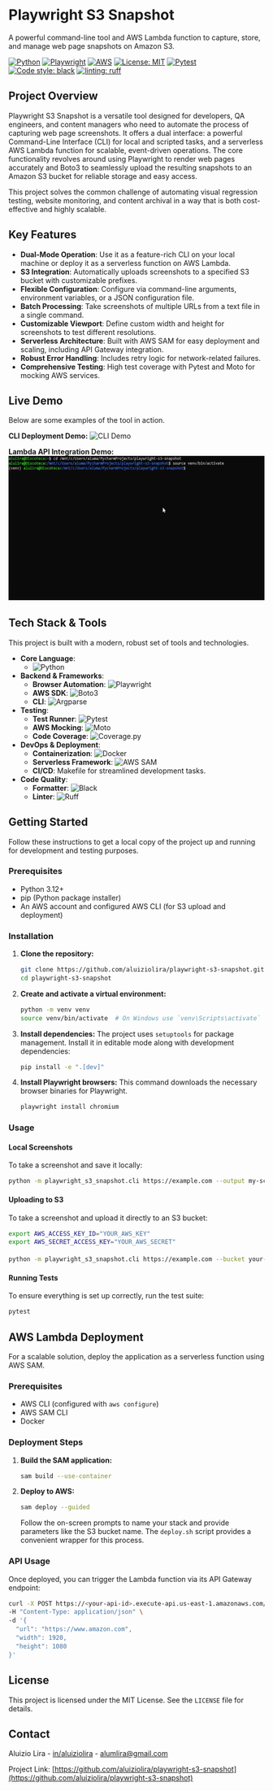 # Playwright S3 Snapshot

A powerful command-line tool and AWS Lambda function to capture, store, and manage web page snapshots on Amazon S3.

[![Python](https://img.shields.io/badge/Python-3.12-3776AB?logo=python&logoColor=white)](https://www.python.org/)
[![Playwright](https://img.shields.io/badge/Playwright-ready-2EAD33?logo=playwright)](https://playwright.dev/)
[![AWS](https://img.shields.io/badge/AWS-232F3E?logo=amazon-aws&logoColor=white)](https://aws.amazon.com/)
[![License: MIT](https://img.shields.io/badge/License-MIT-yellow.svg)](https://opensource.org/licenses/MIT)
[![Pytest](https://img.shields.io/badge/testing-pytest-0a9edc?logo=pytest)](https://pytest.org)
[![Code style: black](https://img.shields.io/badge/code%20style-black-000000.svg)](https://github.com/psf/black)
[![linting: ruff](https://img.shields.io/endpoint?url=https://raw.githubusercontent.com/astral-sh/ruff/main/assets/badge/v2.json)](https://github.com/astral-sh/ruff)


## Project Overview

Playwright S3 Snapshot is a versatile tool designed for developers, QA engineers, and content managers who need to automate the process of capturing web page screenshots. It offers a dual interface: a powerful Command-Line Interface (CLI) for local and scripted tasks, and a serverless AWS Lambda function for scalable, event-driven operations. The core functionality revolves around using Playwright to render web pages accurately and Boto3 to seamlessly upload the resulting snapshots to an Amazon S3 bucket for reliable storage and easy access.

This project solves the common challenge of automating visual regression testing, website monitoring, and content archival in a way that is both cost-effective and highly scalable.

## Key Features

-   **Dual-Mode Operation**: Use it as a feature-rich CLI on your local machine or deploy it as a serverless function on AWS Lambda.
-   **S3 Integration**: Automatically uploads screenshots to a specified S3 bucket with customizable prefixes.
-   **Flexible Configuration**: Configure via command-line arguments, environment variables, or a JSON configuration file.
-   **Batch Processing**: Take screenshots of multiple URLs from a text file in a single command.
-   **Customizable Viewport**: Define custom width and height for screenshots to test different resolutions.
-   **Serverless Architecture**: Built with AWS SAM for easy deployment and scaling, including API Gateway integration.
-   **Robust Error Handling**: Includes retry logic for network-related failures.
-   **Comprehensive Testing**: High test coverage with Pytest and Moto for mocking AWS services.

## Live Demo

Below are some examples of the tool in action.

**CLI Deployment Demo:**
![CLI Demo](docs/deploy-demo.gif)

**Lambda API Integration Demo:**
![Lambda API Demo](docs/lambda-api-demo.gif)

## Tech Stack & Tools

This project is built with a modern, robust set of tools and technologies.

-   **Core Language**:
    -   ![Python](https://img.shields.io/badge/Python-3.12-3776AB?logo=python&logoColor=white)
-   **Backend & Frameworks**:
    -   **Browser Automation**: ![Playwright](https://img.shields.io/badge/Playwright-2EAD33?logo=playwright)
    -   **AWS SDK**: ![Boto3](https://img.shields.io/badge/Boto3-FF9900?logo=boto3)
    -   **CLI**: ![Argparse](https://img.shields.io/badge/Argparse-3776AB?logo=python)
-   **Testing**:
    -   **Test Runner**: ![Pytest](https://img.shields.io/badge/Pytest-0A9EDC?logo=pytest)
    -   **AWS Mocking**: ![Moto](https://img.shields.io/badge/Moto-E8E8E8)
    -   **Code Coverage**: ![Coverage.py](https://img.shields.io/badge/Coverage-A4373D)
-   **DevOps & Deployment**:
    -   **Containerization**: ![Docker](https://img.shields.io/badge/Docker-2496ED?logo=docker&logoColor=white)
    -   **Serverless Framework**: ![AWS SAM](https://img.shields.io/badge/AWS_SAM-F29100?logo=amazon-aws)
    -   **CI/CD**: Makefile for streamlined development tasks.
-   **Code Quality**:
    -   **Formatter**: ![Black](https://img.shields.io/badge/Black-000000?logo=python)
    -   **Linter**: ![Ruff](https://img.shields.io/badge/Ruff-D3722A?logo=ruff)

## Getting Started

Follow these instructions to get a local copy of the project up and running for development and testing purposes.

### Prerequisites

-   Python 3.12+
-   pip (Python package installer)
-   An AWS account and configured AWS CLI (for S3 upload and deployment)

### Installation

1.  **Clone the repository:**
    ```sh
    git clone https://github.com/aluiziolira/playwright-s3-snapshot.git
    cd playwright-s3-snapshot
    ```

2.  **Create and activate a virtual environment:**
    ```sh
    python -m venv venv
    source venv/bin/activate  # On Windows use `venv\Scripts\activate`
    ```

3.  **Install dependencies:**
    The project uses `setuptools` for package management. Install it in editable mode along with development dependencies:
    ```sh
    pip install -e ".[dev]"
    ```

4.  **Install Playwright browsers:**
    This command downloads the necessary browser binaries for Playwright.
    ```sh
    playwright install chromium
    ```

### Usage

#### Local Screenshots

To take a screenshot and save it locally:
```sh
python -m playwright_s3_snapshot.cli https://example.com --output my-screenshot.png
```

#### Uploading to S3

To take a screenshot and upload it directly to an S3 bucket:
```sh
export AWS_ACCESS_KEY_ID="YOUR_AWS_KEY"
export AWS_SECRET_ACCESS_KEY="YOUR_AWS_SECRET"

python -m playwright_s3_snapshot.cli https://example.com --bucket your-s3-bucket-name --prefix snapshots/
```

#### Running Tests

To ensure everything is set up correctly, run the test suite:
```sh
pytest
```

## AWS Lambda Deployment

For a scalable solution, deploy the application as a serverless function using AWS SAM.

### Prerequisites

-   AWS CLI (configured with `aws configure`)
-   AWS SAM CLI
-   Docker

### Deployment Steps

1.  **Build the SAM application:**
    ```sh
    sam build --use-container
    ```

2.  **Deploy to AWS:**
    ```sh
    sam deploy --guided
    ```
    Follow the on-screen prompts to name your stack and provide parameters like the S3 bucket name. The `deploy.sh` script provides a convenient wrapper for this process.

### API Usage

Once deployed, you can trigger the Lambda function via its API Gateway endpoint:

```sh
curl -X POST https://<your-api-id>.execute-api.us-east-1.amazonaws.com/Prod/screenshot \
-H "Content-Type: application/json" \
-d '{
  "url": "https://www.amazon.com",
  "width": 1920,
  "height": 1080
}'
```

## License

This project is licensed under the MIT License. See the `LICENSE` file for details.

## Contact

Aluizio Lira - [in/aluiziolira](https://www.linkedin.com/in/aluiziolira) - alumlira@gmail.com

Project Link: [https://github.com/aluiziolira/playwright-s3-snapshot](https://github.com/aluiziolira/playwright-s3-snapshot)
